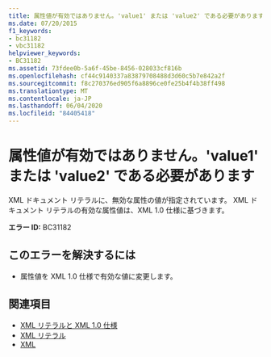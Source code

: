```yaml
---
title: 属性値が有効ではありません。'value1' または 'value2' である必要があります
ms.date: 07/20/2015
f1_keywords:
- bc31182
- vbc31182
helpviewer_keywords:
- BC31182
ms.assetid: 73fdee0b-5a6f-45be-8456-028033cf816b
ms.openlocfilehash: cf44c9140337a83879708488d3d60c5b7e842a2f
ms.sourcegitcommit: f8c270376ed905f6a8896ce0fe25b4f4b38ff498
ms.translationtype: MT
ms.contentlocale: ja-JP
ms.lasthandoff: 06/04/2020
ms.locfileid: "84405418"
---
```

# <a name="attribute-value-is-not-valid-expecting-value1-or-value2"></a>属性値が有効ではありません。'value1' または 'value2' である必要があります
XML ドキュメント リテラルに、無効な属性の値が指定されています。 XML ドキュメント リテラルの有効な属性値は、XML 1.0 仕様に基づきます。  
  
 **エラー ID:** BC31182  
  
## <a name="to-correct-this-error"></a>このエラーを解決するには  
  
- 属性値を XML 1.0 仕様で有効な値に変更します。  
  
## <a name="see-also"></a>関連項目

- [XML リテラルと XML 1.0 仕様](../programming-guide/language-features/xml/xml-literals-and-the-xml-1-0-specification.md)
- [XML リテラル](../language-reference/xml-literals/index.md)
- [XML](../programming-guide/language-features/xml/index.md)
